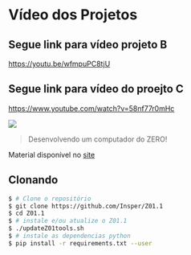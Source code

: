 # Vídeo dos Projetos
## Segue link para vídeo projeto B
https://youtu.be/wfmpuPC8tjU
## Segue link para vídeo do proejto C
https://www.youtube.com/watch?v=58nf77r0mHc

[![](icon-elementos.png)](https://insper.github.io/Z01.1/)

> Desenvolvendo um computador do ZERO!

Material disponível no [site](https://insper.github.io/Z01.1/)

## Clonando

``` bash
$ # Clone o repositório
$ git clone https://github.com/Insper/Z01.1
$ cd Z01.1
$ # instale e/ou atualize o Z01.1
$ ./updateZ01tools.sh
$ # instale as dependencias python
$ pip install -r requirements.txt --user
```

